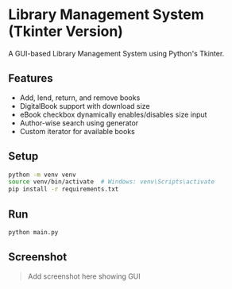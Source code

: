 # Library Management System (Tkinter Version)

A GUI-based Library Management System using Python's Tkinter.

## Features
- Add, lend, return, and remove books
- DigitalBook support with download size
- eBook checkbox dynamically enables/disables size input
- Author-wise search using generator
- Custom iterator for available books

## Setup
```bash
python -m venv venv
source venv/bin/activate  # Windows: venv\Scripts\activate
pip install -r requirements.txt
```

## Run
```bash
python main.py
```

## Screenshot
> Add screenshot here showing GUI
```
